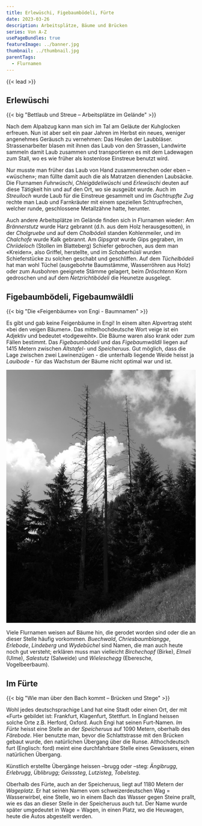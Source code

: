 ```yaml
---
title: Erlewüschi, Figebaumbödeli, Fürte
date: 2023-03-26
description: Arbeitsplätze, Bäume und Brücken
series: Von A-Z
usePageBundles: true
featureImage: ../banner.jpg
thumbnail: ../thumbnail.jpg
parentTags:
  - Flurnamen
---
```


{{< lead >}}

## Erlewüschi

{{< big "Bettlaub und Streue – Arbeitsplätze im Gelände" >}}

Nach dem Alpabzug kann man sich im Tal am Geläute der Kuhglocken erfreuen. Nun
ist aber seit ein paar Jahren im Herbst ein neues, weniger angenehmes Geräusch
zu vernehmen: Das Heulen der Laubbläser. Strassenarbeiter blasen mit ihnen das
Laub von den Strassen, Landwirte sammeln damit Laub zusammen und transportieren
es mit dem Ladewagen zum Stall, wo es wie früher als kostenlose Einstreue
benutzt wird.

Nur musste man früher das Laub von Hand zusammenrechen oder eben – «wüschen»;
man füllte damit auch die als Matratzen dienenden Laubsäcke. Die Flurnamen
*Fuhrwüschi*, *Chleigädeliwüschi* und *Erlewüschi* deuten auf diese Tätigkeit
hin und auf den Ort, wo sie ausgeübt wurde. Auch im *Streuiloch* wurde Laub für
die Einstreue gesammelt und im *Gschtrupfte Zug* rechte man Laub und
Farnkräuter mit einem speziellen Schtrupfrechen, welcher runde, geschlossene
Metallzähne hatte, herunter.

Auch andere Arbeitsplätze im Gelände finden sich in Flurnamen wieder: Am
*Brännerstutz* wurde Harz gebrannt (d.h. aus dem Holz herausgesotten), in der
*Cholgruebe* und auf dem *Cholbödeli* standen Kohlenmeiler, und im *Chalchofe*
wurde Kalk gebrannt. Am *Gipsgrat* wurde Gips gegraben, im *Chriideloch*
(Stollen im Blatteberg) Schiefer gebrochen, aus dem man «Kreiden», also
Griffel, herstellte, und im *Schaberhüsli* wurden Schieferstücke zu solchen
geschabt und geschliffen. Auf dem *Tüchelbödeli* hat man wohl Tüchel
(ausgebohrte Baumstämme, Wasserröhren aus Holz) oder zum Ausbohren geeignete
Stämme gelagert, beim *Dröschtenn* Korn gedroschen und auf dem
*Netzrichtibödeli* die Heunetze ausgelegt.

## Figebaumbödeli, Figebaumwäldli

{{< big "Die «Feigenbäume» von Engi - Baumnamen" >}}

Es gibt und gab keine Feigenbäume in Engi! In einem alten Alpvertrag steht «bei
den veigen Bäumen». Das mittelhochdeutsche Wort veige ist ein Adjektiv und
bedeutet «todgeweiht». Die Bäume waren also krank oder zum Fällen bestimmt.
Das *Figebaumbödeli* und das *Figebaumwäldli* liegen auf 1415 Metern zwischen
*Altstafel-* und *Speicheruus*. Gut möglich, dass die Lage zwischen zwei
Lawinenzügen - die unterhalb liegende Weide heisst ja *Lauibode* - für das
Wachstum der Bäume nicht optimal war und ist.

![Kranke, «veige» Bäume gaben dem Figebaumbödeli den Namen.](p7115780.jpg)

Viele Flurnamen weisen auf Bäume hin, die gerodet worden sind oder die an
dieser Stelle häufig vorkommen. *Buechwald*, *Chriesbaumblangge*, *Erlebode*,
*Lindeberg* und *Wydebüchel* sind Namen, die man auch heute noch gut versteht;
erklären muss man vielleicht *Birchechopf* (Birke), *Elmeli* (Ulme),
*Salestutz* (Salweide) und *Wieleschegg* (Eberesche, Vogelbeerbaum).

## Im Fürte

{{< big "Wie man über den Bach kommt – Brücken und Stege" >}}

Wohl jedes deutschsprachige Land hat eine Stadt oder einen Ort, der mit «Furt»
gebildet ist: Frankfurt, Klagenfurt, Stettfurt. In England heissen solche Orte
z.B. Herford, Oxford.  Auch Engi hat seinen Furt-Namen. *Im Fürte* heisst
eine Stelle an der *Speicheruus* auf 1090 Metern, oberhalb des *Färebode*. Hier
benutzte man, bevor die Schlattstrasse mit den Brücken gebaut wurde, den
natürlichen Übergang über die Runse. Althochdeutsch furt (Englisch: ford) meint
eine durchfahrbare Stelle eines Gewässers, einen natürlichen Übergang.

Künstlich erstellte Übergänge heissen –brugg oder –steg: *Ängibrugg*,
*Erlebrugg*, *Üblibrugg*; *Geisssteg*, *Lutzisteg*, *Tobelsteg*.

Oberhalb des Fürte, auch an der Speicheruus, liegt auf 1180 Metern der
*Wageplatz*. Er hat seinen Namen vom schweizerdeutschen Wag = Wasserwirbel,
eine Stelle, wo in einem Bach das Wasser gegen Steine prallt, wie es das an
dieser Stelle in der Speicheruus auch tut. Der Name wurde später umgedeutet in
Wage = Wagen, in einen Platz, wo die Heuwagen, heute die Autos abgestellt
werden.
